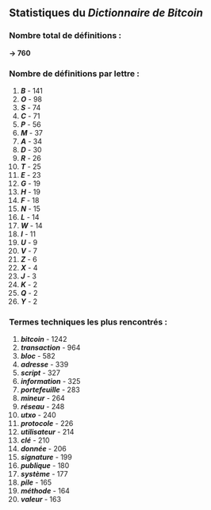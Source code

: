 ## Statistiques du *Dictionnaire de Bitcoin*

### Nombre total de définitions : 
**-> 760**

### Nombre de définitions par lettre :
1. ***B*** - 141
2. ***O*** - 98
3. ***S*** - 74
4. ***C*** - 71
5. ***P*** - 56
6. ***M*** - 37
7. ***A*** - 34
8. ***D*** - 30
9. ***R*** - 26
10. ***T*** - 25
11. ***E*** - 23
12. ***G*** - 19
13. ***H*** - 19
14. ***F*** - 18
15. ***N*** - 15
16. ***L*** - 14
17. ***W*** - 14
18. ***I*** - 11
19. ***U*** - 9
20. ***V*** - 7
21. ***Z*** - 6
22. ***X*** - 4
23. ***J*** - 3
24. ***K*** - 2
25. ***Q*** - 2
26. ***Y*** - 2

### Termes techniques les plus rencontrés :
1. ***bitcoin*** - 1242
2. ***transaction*** - 964
3. ***bloc*** - 582
4. ***adresse*** - 339
5. ***script*** - 327
6. ***information*** - 325
7. ***portefeuille*** - 283
8. ***mineur*** - 264
9. ***réseau*** - 248
10. ***utxo*** - 240
11. ***protocole*** - 226
12. ***utilisateur*** - 214
13. ***clé*** - 210
14. ***donnée*** - 206
15. ***signature*** - 199
16. ***publique*** - 180
17. ***système*** - 177
18. ***pile*** - 165
19. ***méthode*** - 164
20. ***valeur*** - 163
